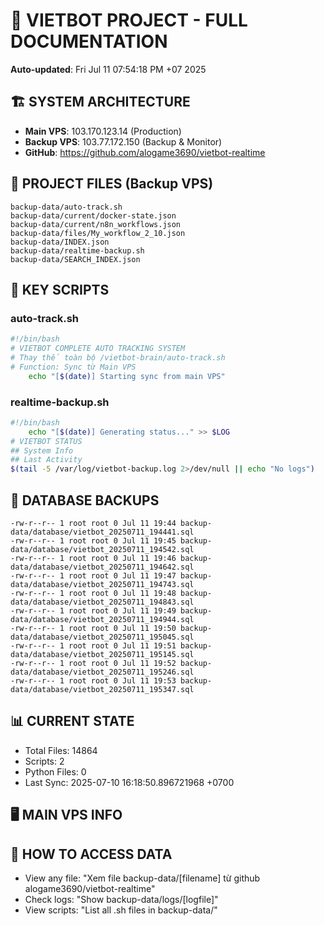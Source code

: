 # 🤖 VIETBOT PROJECT - FULL DOCUMENTATION
**Auto-updated**: Fri Jul 11 07:54:18 PM +07 2025

## 🏗️ SYSTEM ARCHITECTURE
- **Main VPS**: 103.170.123.14 (Production)
- **Backup VPS**: 103.77.172.150 (Backup & Monitor)
- **GitHub**: https://github.com/alogame3690/vietbot-realtime

## 📁 PROJECT FILES (Backup VPS)
```
backup-data/auto-track.sh
backup-data/current/docker-state.json
backup-data/current/n8n_workflows.json
backup-data/files/My_workflow_2_10.json
backup-data/INDEX.json
backup-data/realtime-backup.sh
backup-data/SEARCH_INDEX.json
```

## 🔧 KEY SCRIPTS
### auto-track.sh
```bash
#!/bin/bash
# VIETBOT COMPLETE AUTO TRACKING SYSTEM
# Thay thế toàn bộ /vietbot-brain/auto-track.sh
# Function: Sync từ Main VPS
    echo "[$(date)] Starting sync from main VPS"
```
### realtime-backup.sh
```bash
#!/bin/bash
    echo "[$(date)] Generating status..." >> $LOG
# VIETBOT STATUS
## System Info
## Last Activity
$(tail -5 /var/log/vietbot-backup.log 2>/dev/null || echo "No logs")
```

## 💾 DATABASE BACKUPS
```
-rw-r--r-- 1 root root 0 Jul 11 19:44 backup-data/database/vietbot_20250711_194441.sql
-rw-r--r-- 1 root root 0 Jul 11 19:45 backup-data/database/vietbot_20250711_194542.sql
-rw-r--r-- 1 root root 0 Jul 11 19:46 backup-data/database/vietbot_20250711_194642.sql
-rw-r--r-- 1 root root 0 Jul 11 19:47 backup-data/database/vietbot_20250711_194743.sql
-rw-r--r-- 1 root root 0 Jul 11 19:48 backup-data/database/vietbot_20250711_194843.sql
-rw-r--r-- 1 root root 0 Jul 11 19:49 backup-data/database/vietbot_20250711_194944.sql
-rw-r--r-- 1 root root 0 Jul 11 19:50 backup-data/database/vietbot_20250711_195045.sql
-rw-r--r-- 1 root root 0 Jul 11 19:51 backup-data/database/vietbot_20250711_195145.sql
-rw-r--r-- 1 root root 0 Jul 11 19:52 backup-data/database/vietbot_20250711_195246.sql
-rw-r--r-- 1 root root 0 Jul 11 19:53 backup-data/database/vietbot_20250711_195347.sql
```

## 📊 CURRENT STATE
- Total Files: 14864
- Scripts: 2
- Python Files: 0
- Last Sync: 2025-07-10 16:18:50.896721968 +0700

## 🖥️ MAIN VPS INFO


## 🚨 HOW TO ACCESS DATA
- View any file: "Xem file backup-data/[filename] từ github alogame3690/vietbot-realtime"
- Check logs: "Show backup-data/logs/[logfile]"
- View scripts: "List all .sh files in backup-data/"
